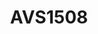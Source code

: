 ---
title: AVS1508
github: https://github.com/AVS1508
mode: dark
transition: 3s
archetype:
  - Little Bit of Everything
---